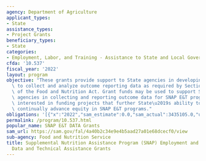 ```yaml
---
agency: Department of Agriculture
applicant_types:
- State
assistance_types:
- Project Grants
beneficiary_types:
- State
categories:
- Employment, Labor, and Training - Assistance to State and Local Governments
cfda: '10.537'
fiscal_year: '2022'
layout: program
objective: "These grants provide support to State agencies in developing the capacity\
  \ to collect and analyze outcome reporting data as required by Section 16(h)(5)(B)\
  \ of the Food and Nutrition Act. Grant funds may be used to support State and local\
  \ agencies in collecting and reporting outcome data for SNAP E&T programs. FNS is\
  \ interested in funding projects that further State\u2019s ability to use data to\
  \ continually advance equity in SNAP E&T programs."
obligations: '[{"x":"2022","sam_estimate":0.0,"sam_actual":3435105.0,"usa_spending_actual":5905409.23},{"x":"2023","sam_estimate":6000000.0,"sam_actual":0.0,"usa_spending_actual":123307.88},{"x":"2024","sam_estimate":6000000.0,"sam_actual":0.0,"usa_spending_actual":0.0}]'
permalink: /program/10.537.html
popular_name: SNAP E&T DATA Grants
sam_url: https://sam.gov/fal/4a40b2c34e9e4b5aad27a01e68dcecf0/view
sub-agency: Food and Nutrition Service
title: Supplemental Nutrition Assistance Program (SNAP) Employment and Training (E&T)
  Data and Technical Assistance Grants
---
```


